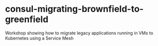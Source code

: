 # consul-migrating-brownfield-to-greenfield
Workshop showing how to migrate legacy applications running in VMs to Kubernetes using a Service Mesh
